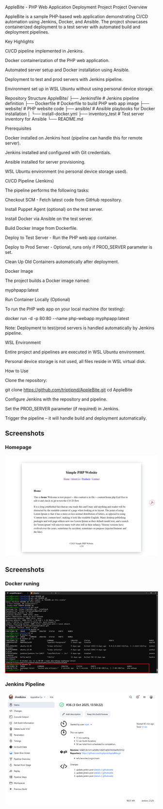 AppleBite - PHP Web Application Deployment Project
Project Overview

AppleBite is a sample PHP-based web application demonstrating CI/CD automation using Jenkins, Docker, and Ansible. The project showcases containerized deployment to a test server with automated build and deployment pipelines.

Key Highlights

CI/CD pipeline implemented in Jenkins.

Docker containerization of the PHP web application.

Automated server setup and Docker installation using Ansible.

Deployment to test and prod servers with Jenkins pipeline.

Environment set up in WSL Ubuntu without using personal device storage.

Repository Structure
AppleBite/
├── Jenkinsfile             # Jenkins pipeline definition
├── Dockerfile              # Dockerfile to build PHP web app image
├── website/                # PHP website code
├── ansible/                # Ansible playbooks for Docker installation
│   └── install-docker.yml
├── inventory_test           # Test server inventory for Ansible
└── README.md

Prerequisites

Docker installed on Jenkins host (pipeline can handle this for remote server).

Jenkins installed and configured with Git credentials.

Ansible installed for server provisioning.

WSL Ubuntu environment (no personal device storage used).

CI/CD Pipeline (Jenkins)

The pipeline performs the following tasks:

Checkout SCM - Fetch latest code from GitHub repository.

Install Puppet Agent (optional) on the test server.

Install Docker via Ansible on the test server.

Build Docker Image from Dockerfile.

Deploy to Test Server - Run the PHP web app container.

Deploy to Prod Server - Optional, runs only if PROD_SERVER parameter is set.

Clean Up Old Containers automatically after deployment.

Docker Image

The project builds a Docker image named:

myphpapp:latest

Run Container Locally (Optional)

To run the PHP web app on your local machine (for testing):

docker run -d -p 80:80 --name php-webapp myphpapp:latest


Note: Deployment to test/prod servers is handled automatically by Jenkins pipeline.

WSL Environment

Entire project and pipelines are executed in WSL Ubuntu environment.

Personal device storage is not used, all files reside in WSL virtual disk.

How to Use

Clone the repository:

git clone https://github.com/triptipnd/AppleBite.git
cd AppleBite


Configure Jenkins with the repository and pipeline.

Set the PROD_SERVER parameter (if required) in Jenkins.

Trigger the pipeline – it will handle build and deployment automatically.


## Screenshots

### Homepage
![Homepage Screenshot](screenshots/website_home.png)

## Screenshots

### Docker runing
![Homepage Screenshot](screenshots/docker_running.png)

### Jenkins Pipeline
![Homepage Screenshot](screenshots/jenkins_pipeline.png)

